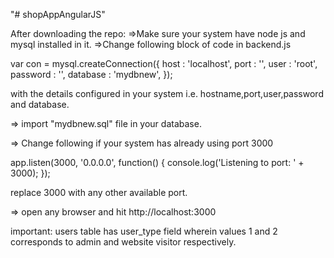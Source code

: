 "# shopAppAngularJS" 

After downloading the repo:
=>Make sure your system have node js and mysql installed in it.
=>Change following block of code in backend.js

var con  = mysql.createConnection({
     host     : 'localhost',
     port     : '',
     user     : 'root',
     password : '',
	 database : 'mydbnew',
});

with the details configured in your system i.e. hostname,port,user,password and database.

=> import "mydbnew.sql" file in your database.

=> Change following if your system has already using port 3000

app.listen(3000, '0.0.0.0', function() {
    console.log('Listening to port:  ' + 3000);
});

replace 3000 with any other available port.

=> open any browser and hit http://localhost:3000


important: users table has user_type field wherein values 1 and 2 corresponds to admin and website visitor respectively.